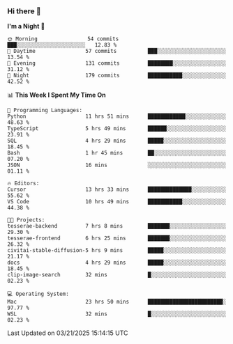 ### Hi there 👋

<!--
**ALiersEL/ALiersEL** is a ✨ _special_ ✨ repository because its `README.md` (this file) appears on your GitHub profile.

Here are some ideas to get you started:

- 🔭 I’m currently working on ...
- 🌱 I’m currently learning ...
- 👯 I’m looking to collaborate on ...
- 🤔 I’m looking for help with ...
- 💬 Ask me about ...
- 📫 How to reach me: ...
- 😄 Pronouns: ...
- ⚡ Fun fact: ...
-->

<!--START_SECTION:waka-->
**I'm a Night 🦉** 

```text
🌞 Morning                54 commits          ███░░░░░░░░░░░░░░░░░░░░░░   12.83 % 
🌆 Daytime                57 commits          ███░░░░░░░░░░░░░░░░░░░░░░   13.54 % 
🌃 Evening                131 commits         ████████░░░░░░░░░░░░░░░░░   31.12 % 
🌙 Night                  179 commits         ███████████░░░░░░░░░░░░░░   42.52 % 
```


📊 **This Week I Spent My Time On** 

```text
💬 Programming Languages: 
Python                   11 hrs 51 mins      ████████████░░░░░░░░░░░░░   48.63 % 
TypeScript               5 hrs 49 mins       ██████░░░░░░░░░░░░░░░░░░░   23.91 % 
SQL                      4 hrs 29 mins       █████░░░░░░░░░░░░░░░░░░░░   18.45 % 
Bash                     1 hr 45 mins        ██░░░░░░░░░░░░░░░░░░░░░░░   07.20 % 
JSON                     16 mins             ░░░░░░░░░░░░░░░░░░░░░░░░░   01.11 % 

🔥 Editors: 
Cursor                   13 hrs 33 mins      ██████████████░░░░░░░░░░░   55.62 % 
VS Code                  10 hrs 49 mins      ███████████░░░░░░░░░░░░░░   44.38 % 

🐱‍💻 Projects: 
tesserae-backend         7 hrs 8 mins        ███████░░░░░░░░░░░░░░░░░░   29.30 % 
tesserae-frontend        6 hrs 25 mins       ███████░░░░░░░░░░░░░░░░░░   26.32 % 
civitai-stable-diffusion-5 hrs 9 mins        █████░░░░░░░░░░░░░░░░░░░░   21.17 % 
docs                     4 hrs 29 mins       █████░░░░░░░░░░░░░░░░░░░░   18.45 % 
clip-image-search        32 mins             █░░░░░░░░░░░░░░░░░░░░░░░░   02.23 % 

💻 Operating System: 
Mac                      23 hrs 50 mins      ████████████████████████░   97.77 % 
WSL                      32 mins             █░░░░░░░░░░░░░░░░░░░░░░░░   02.23 % 
```


 Last Updated on 03/21/2025 15:14:15 UTC
<!--END_SECTION:waka-->
